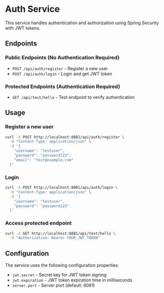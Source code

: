 # Auth Service

This service handles authentication and authorization using Spring Security with JWT tokens.

## Endpoints

### Public Endpoints (No Authentication Required)

- `POST /api/auth/register` - Register a new user
- `POST /api/auth/login` - Login and get JWT token

### Protected Endpoints (Authentication Required)

- `GET /api/test/hello` - Test endpoint to verify authentication

## Usage

### Register a new user
```bash
curl -X POST http://localhost:8081/api/auth/register \
  -H "Content-Type: application/json" \
  -d '{
    "username": "testuser",
    "password": "password123",
    "email": "test@example.com"
  }'
```

### Login
```bash
curl -X POST http://localhost:8081/api/auth/login \
  -H "Content-Type: application/json" \
  -d '{
    "username": "testuser",
    "password": "password123"
  }'
```

### Access protected endpoint
```bash
curl -X GET http://localhost:8081/api/test/hello \
  -H "Authorization: Bearer YOUR_JWT_TOKEN"
```

## Configuration

The service uses the following configuration properties:

- `jwt.secret` - Secret key for JWT token signing
- `jwt.expiration` - JWT token expiration time in milliseconds
- `server.port` - Server port (default: 8081) 